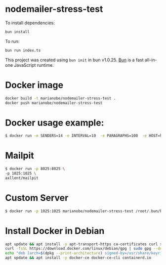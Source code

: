 # nodemailer-stress-test

To install dependencies:

```bash
bun install
```

To run:

```bash
bun run index.ts
```

This project was created using `bun init` in bun v1.0.25. [Bun](https://bun.sh) is a fast all-in-one JavaScript runtime.


# Docker image

```bash
docker build -t marianobe/nodemailer-stress-test .
docker push marianobe/nodemailer-stress-test
```

# Docker usage example:

```bash
$ docker run -e SENDERS=14 -e INTERVAL=10  -e PARAGRAPHS=100  -e HOST=host.docker.internal -e PORT=1025 marianobe/nodemailer-stress-test
```

# Mailpit
```bash
$ docker run -p 8025:8025 \
-p 1025:1025 \
axllent/mailpit
```

# Custom Server
```bash
$ docker run -p 1025:1025 marianobe/nodemailer-stress-test /root/.bun/bin/bun run server.ts
```

# Install Docker in Debian

```bash
apt update && apt install -y apt-transport-https ca-certificates curl software-properties-common lsb-release gnupg
curl -fsSL https://download.docker.com/linux/debian/gpg | sudo gpg --dearmor -o /usr/share/keyrings/docker-archive-keyring.gpg
echo "deb [arch=$(dpkg --print-architecture) signed-by=/usr/share/keyrings/docker-archive-keyring.gpg] https://download.docker.com/linux/debian $(lsb_release -cs) stable" | sudo tee /etc/apt/sources.list.d/docker.list > /dev/null
apt update && apt install -y docker-ce docker-ce-cli containerd.io
```